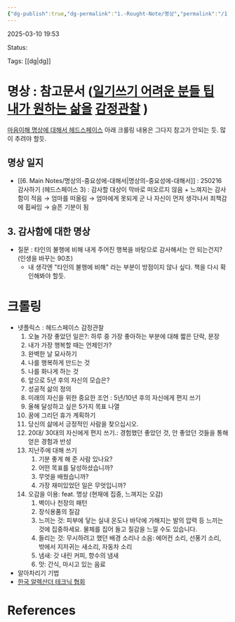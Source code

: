 ```yaml
---
{"dg-publish":true,"dg-permalink":"1.-Rought-Note/명상","permalink":"/1.-Rought-Note/명상/"}
---
```



2025-03-10 19:53

Status: 

Tags: [[dg\|dg]] 

# 명상 : 참고문서 ([일기쓰기 어려운 분들 팁](https://eunsasinamu.tistory.com/entry/%EC%9D%BC%EA%B8%B0Journal-%EC%93%B0%EC%8B%9C%EB%82%98%EC%9A%94-%EC%9D%BC%EA%B8%B0%EC%93%B0%EA%B8%B0-%EC%96%B4%EB%A0%A4%EC%9A%B4-%EB%B6%84%EB%93%A4%EC%9D%84-%EC%9C%84%ED%95%9C-%ED%8C%81) [내가 원하는 삶을](https://www.wicked-lover.com/blogs/wellness/journaling) [감정관찰](https://www.arooo.co.kr/library/h/7) )
[마음이해 명상에 대해서 헤드스페이스](https://m.blog.naver.com/knowingminds/222472168592) 
아래 크롤링 내용은 그다지 참고가 안되는 듯. 많이 추려야 할듯.

## 명상 일지
- [[6. Main Notes/명상의-중요성에-대해서\|명상의-중요성에-대해서]] : 250216 감사하기 (헤드스페이스 3) : 감사할 대상이 막바로 떠오르지 않음 + 느껴지는 감사함이 적음 → 엄마를 떠올림 → 엄마에게 못되게 군 나 자신이 먼저 생각나서 죄책감에 휩싸임 → 슬픈 기분이 됨
## 3. 감사함에 대한 명상
- 질문 : 타인의 불행에 비해 내게 주어진 행복을 바탕으로 감사해서는 안 되는건지? (인생을 바꾸는 90초)
	- 내 생각엔 "타인의 불행에 비해" 라는 부분이 방점이지 않나 싶다. 책을 다시 확인해봐야 할듯.

# 크롤링
- 넷플릭스 : 헤드스페이스
  감정관찰
	1. 오늘 가장 좋았던 일은?: 하루 중 가장 좋아하는 부분에 대해 짧은 단락, 문장 
	2. 내가 가장 행복할 때는 언제인가?
	3. 완벽한 날 묘사하기
	4. 나를 행복하게 만드는 것
	5. 나를 화나게 하는 것
	6. 앞으로 5년 후의 자신의 모습은?
	7. 성공적 삶의 정의
	8. 미래의 자신을 위한 중요한 조언 : 5년/10년 후의 자신에게 편지 쓰기
	9. 올해 달성하고 싶은 5가지 목표 나열
	10. 꿈에 그리던 휴가 계획하기
	11. 당신의 삶에서 긍정적인 사람을 찾으십시오.
	12. 20대/ 30대의 자신에게 편지 쓰기.: 경험했던 좋았던 것, 안 좋았던 것들을 통해 얻은 경험과 반성 
	13. 지난주에 대해 쓰기
		1. 기분 좋게 해 준 사람 있나요?
		2. 어떤 목표를 달성하셨습니까?
		3. 무엇을 배웠습니까?
		4. 가장 재미있었던 일은 무엇입니까?
	14. 오감을 이용: feat. 명상 (현재에 집중, 느껴지는 오감)
		1. 벽이나 천장의 패턴
		2. 장식용품의 질감
		3. 느끼는 것: 피부에 닿는 실내 온도나 바닥에 가해지는 발의 압력 등 느끼는 것에 집중하세요. 물체를 집어 들고 질감을 느낄 수도 있습니다.
		4. 들리는 것: 무시하려고 했던 배경 소리나 소음: 에어컨 소리, 선풍기 소리, 밖에서 지저귀는 새소리, 자동차 소리
		5. 냄새: 갓 내린 커피, 향수의 냄새
		6. 맛: 간식, 마시고 있는 음료
- 알아차리기 기법
- [한국 알렉산더 테크닉 협회](https://www.alexandertech.co.kr/about-at) 

# References
